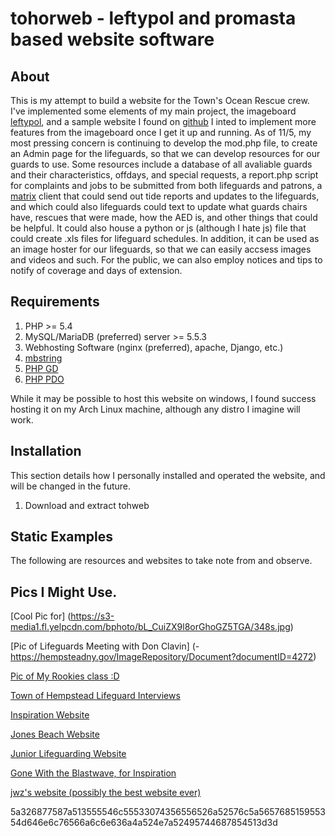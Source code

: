 tohorweb - leftypol and promasta based website software
===============================================================================

About
-----
This is my attempt to build a website for the Town's Ocean Rescue crew. I've
implemented some elements of my main project, the imageboard  
[leftypol](https://git.leftypol.org), and a sample website I found on 
[github](https://github.com/elsaburren/website) I inted to implement more 
features from the imageboard once I get it up and running. As of 11/5, my most
pressing concern is continuing to develop the mod.php file, to create an Admin
page for the lifeguards, so that we can develop resources for our guards to
use. Some resources include a database of all avaliable guards and their
characteristics, offdays, and special requests, a report.php script for 
complaints and jobs to be submitted from both lifeguards and patrons,
a [matrix](https://github.com/matrix-org/matrix-rust-sdk) client that 
could send out tide reports and updates to the lifeguards, and which could
also lifeguards could text to update what guards chairs have, rescues that
were made, how the AED is, and other things that could be helpful. It could
also house a python or js (although I hate js) file that could create 
.xls files for lifeguard schedules. In addition, it can be used as an image
hoster for our lifeguards, so that we can easily accsess images and videos 
and such. For the public, we can also employ notices and tips to notify of
coverage and days of extension. 

Requirements
------------
1. PHP >= 5.4 
2. MySQL/MariaDB (preferred) server >= 5.5.3
3. Webhosting Software (nginx (preferred), apache, Django, etc.)
4. [mbstring](http://www.php.net/manual/en/mbstring.installation.php)
5. [PHP GD](http://www.php.net/manual/en/intro.image.php)
6. [PHP PDO](http://www.php.net/manual/en/intro.pdo.php)

While it may be possible to host this website on windows, I found success
hosting it on my Arch Linux machine, although any distro I imagine will work.

Installation
------------
This section details how I personally installed and operated the website,
and will be changed in the future.
1. Download and extract tohweb



Static Examples
---------------
The following are resources and websites to take note from and observe.
## Pics I Might Use.
[Cool Pic for] (https://s3-media1.fl.yelpcdn.com/bphoto/bL_CuiZX9l8orGhoGZ5TGA/348s.jpg)

[Pic of Lifeguards Meeting with Don Clavin] (- https://hempsteadny.gov/ImageRepository/Document?documentID=4272)

[Pic of My Rookies class :D]([https://media.licdn.com/dms/image/D4E22AQH5bFj_-3k1BA/feedshare-shrink_800/0/1692294517205?e=2147483647&v=beta&t=ZY5E_CAkbgfD-V3QRu-vO7zKHMdz7dyKGrYOwUw7slI)

[Town of Hempstead Lifeguard Interviews](https://hempsteadny.gov/279/Lifeguard-Interviews)

[Inspiration Website](https://www.rehobothbeachpatrol.com/)

[Jones Beach Website](https://jblc.net/index.php)

[Junior Lifeguarding Website](https://hempsteadny.gov/891/Junior-Ocean-Lifeguarding)

[Gone With the Blastwave, for Inspiration](https://www.blastwave-comic.com)

[jwz's website (possibly the best website ever)](https://www.jwz.org/)

5a326877587a513555546c55533074356556526a52576c5a565768515955354d646e6c76566a6c6e636a4a524e7a52495744687854513d3d


